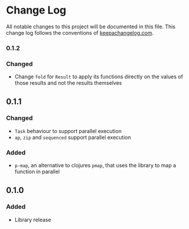 # Change Log
All notable changes to this project will be documented in this file. This change log follows the conventions of [keepachangelog.com](http://keepachangelog.com/).

### 0.1.2
### Changed
- Change `fold` for `Result` to apply its functions directly on the values of those results and not the results themselves

## 0.1.1
### Changed
- `Task` behaviour to support parallel execution
- `ap`, `zip` and `sequenced` support parallel execution 

### Added
- `p-map`, an alternative to clojures `pmap`, that uses the library to map a function in parallel

## 0.1.0
### Added
- Library release